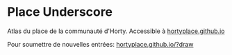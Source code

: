 # Place Underscore

Atlas du place de la communauté d'Horty. Accessible à [hortyplace.github.io](https://hortyplace.github.io)

Pour soumettre de nouvelles entrées: [hortyplace.github.io/?draw](https://hortyplace.github.io/?mode=draw)
